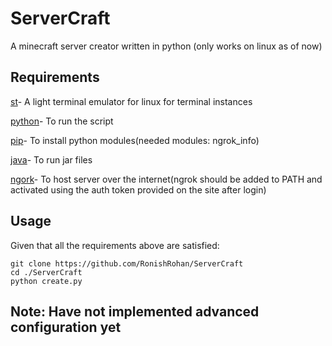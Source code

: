 # ServerCraft
A minecraft server creator written in python 
(only works on linux as of now)

## Requirements
[st](https://git.suckless.org/st)- A light terminal emulator for linux for terminal instances

[python](https://www.python.org/)- To run the script

[pip](https://pypi.org)- To install python modules(needed modules: ngrok_info)

[java](https://www.java.com/)- To run jar files

[ngork](https://ngrok.com/)- To host server over the internet(ngrok should be added to PATH and activated using the auth token provided on the site after login)


## Usage
Given that all the requirements above are satisfied:
```
git clone https://github.com/RonishRohan/ServerCraft
cd ./ServerCraft
python create.py
```

## Note: Have not implemented advanced configuration yet
